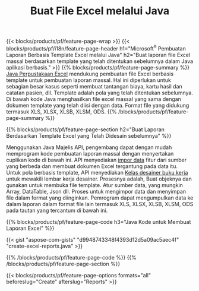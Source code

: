 ﻿---
title: Buat File Excel melalui Java
url: /id/java/assembly/
description: Buat spreadsheet Microsoft Excel dari lembar template menggunakan Java pustaka spreadsheet
---
{{< blocks/products/pf/feature-page-wrap >}}
{{< blocks/products/pf/i18n/feature-page-header h1="Microsoft<sup>&reg;</sup> Pembuatan Laporan Berbasis Template Excel melalui Java" h2="Buat laporan file Excel massal berdasarkan template yang telah ditentukan sebelumnya dalam Java aplikasi berbasis." >}}
{{% blocks/products/pf/feature-page-summary %}}
[Java Perpustakaan Excel](/cells/java/) mendukung pembuatan file Excel berbasis template untuk pembuatan laporan massal. Hal ini diperlukan untuk sebagian besar kasus seperti membuat tantangan biaya, kartu hasil dan catatan pasien, dll. Template adalah pola yang telah ditentukan sebelumnya. Di bawah kode Java menghasilkan file excel massal yang sama dengan dokumen template yang telah diisi dengan data. Format file yang didukung termasuk XLS, XLSX, XLSB, XLSM, ODS.
{{% /blocks/products/pf/feature-page-summary %}}

{{% blocks/products/pf/feature-page-section h2="Buat Laporan Berdasarkan Template Excel yang Telah Didesain sebelumnya" %}}

Menggunakan Java Majelis API, pengembang dapat dengan mudah memprogram kode pembuatan laporan massal dengan menyertakan cuplikan kode di bawah ini. API menyediakan [impor data](https://docs.aspose.com/cells/java/import-and-export-data/) fitur dari sumber yang berbeda dan membuat dokumen Excel tergantung pada data itu. Untuk pola berbasis template, API menyediakan [Kelas desainer buku kerja](https://reference.aspose.com/cells/java/com.aspose.cells/WorkbookDesigner) untuk mewakili lembar kerja desainer. Prosesnya adalah, Buat objeknya dan gunakan untuk membuka file template. Atur sumber data, yang mungkin Array, DataTable, Json dll. Proses untuk mengimpor data dan menyimpan file dalam format yang diinginkan. Pemrogram dapat mengumpulkan data ke dalam laporan dalam format file lain termasuk XLS, XLSX, XLSB, XLSM, ODS pada tautan yang tercantum di bawah ini.



{{% blocks/products/pf/feature-page-code h3="Java Kode untuk Membuat Laporan Excel" %}}

{{< gist "aspose-com-gists" "d9948743348f4393d12d5a09ac5aec4f" "create-excel-reports.java" >}}

{{% /blocks/products/pf/feature-page-code %}}
{{% /blocks/products/pf/feature-page-section %}}

{{< blocks/products/pf/feature-page-options formats="all" beforeslug="Create" afterslug="Reports" >}}